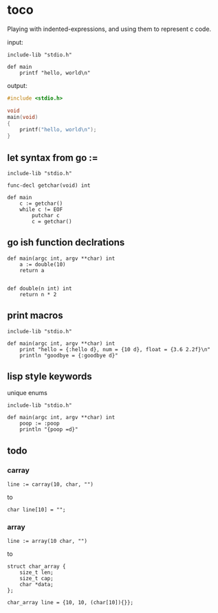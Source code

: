 # toco

Playing with indented-expressions, and using them to represent c code.

input:

    include-lib "stdio.h"

    def main
        printf "hello, world\n"

output:

```c
#include <stdio.h>

void
main(void)
{
    printf("hello, world\n");
}
```

## let syntax from go :=

    include-lib "stdio.h"

    func-decl getchar(void) int

    def main
        c := getchar()
        while c != EOF
            putchar c
            c = getchar()

## go ish function declrations

    def main(argc int, argv **char) int
        a := double(10)
        return a


    def double(n int) int
        return n * 2


## print macros

    include-lib "stdio.h"

    def main(argc int, argv **char) int
        print "hello = {:hello d}, num = {10 d}, float = {3.6 2.2f}\n"
        println "goodbye = {:goodbye d}"

## lisp style keywords

unique enums

    include-lib "stdio.h"

    def main(argc int, argv **char) int
        poop := :poop
        println "{poop =d}"

## todo

### carray

    line := carray(10, char, "")

to

    char line[10] = "";

### array

    line := array(10 char, "")

to

    struct char_array {
        size_t len;
        size_t cap;
        char *data;
    };

    char_array line = {10, 10, (char[10]){}};

